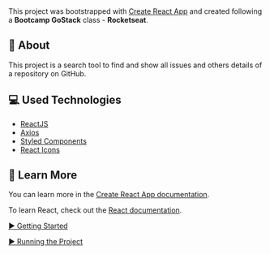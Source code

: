 <h1 align="center">
  <img src="https://ik.imagekit.io/danilovieira/logo_jpEwk6X7P.svg" alt="">
</h1>

This project was bootstrapped with [Create React App](https://github.com/facebook/create-react-app) and created following a **Bootcamp GoStack** class - **Rocketseat**.

## 📝 About

This project is a search tool to find and show all issues and others details of a repository on GitHub.

## 💻 Used Technologies

* [ReactJS](https://reactjs.org/)
* [Axios](https://github.com/axios/axios#axios)
* [Styled Components](https://styled-components.com/)
* [React Icons](https://react-icons.github.io/react-icons/)

## 📘 Learn More

You can learn more in the [Create React App documentation](https://facebook.github.io/create-react-app/docs/getting-started).

To learn React, check out the [React documentation](https://reactjs.org/).

[▶ Getting Started](https://github.com/danilo-vieira/github-explorer/blob/master/README-pages/v1.0/Documentation/getting-started.md)

[▶ Running the Project](https://github.com/danilo-vieira/github-explorer/blob/master/README-pages/v1.0/Documentation/running-the-project.md)

